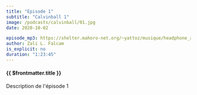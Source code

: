```yaml
---
title: "Episode 1"
subtitle: "Calvinball 1"
image: /podcasts/calvinball/01.jpg
date: 2020-10-02

episode_mp3: https://shelter.mahoro-net.org/~yattoz/musique/headphone_actor.mp3
author: Zali L. Falcam
is_explicit: no
duration: "1:23:45"
---
```



#### {{ $frontmatter.title }}

Description de l'épisode 1